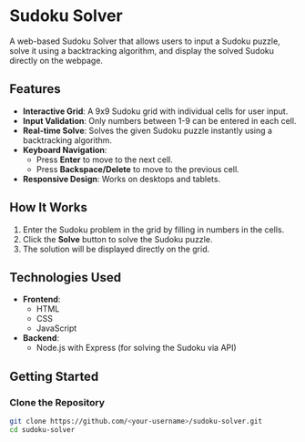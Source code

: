 # Sudoku Solver

A web-based Sudoku Solver that allows users to input a Sudoku puzzle, solve it using a backtracking algorithm, and display the solved Sudoku directly on the webpage.

## Features

- **Interactive Grid**: A 9x9 Sudoku grid with individual cells for user input.
- **Input Validation**: Only numbers between 1-9 can be entered in each cell.
- **Real-time Solve**: Solves the given Sudoku puzzle instantly using a backtracking algorithm.
- **Keyboard Navigation**:
  - Press **Enter** to move to the next cell.
  - Press **Backspace/Delete** to move to the previous cell.
- **Responsive Design**: Works on desktops and tablets.

## How It Works

1. Enter the Sudoku problem in the grid by filling in numbers in the cells.
2. Click the **Solve** button to solve the Sudoku puzzle.
3. The solution will be displayed directly on the grid.

## Technologies Used

- **Frontend**:
  - HTML
  - CSS
  - JavaScript
- **Backend**:
  - Node.js with Express (for solving the Sudoku via API)

## Getting Started

### Clone the Repository
```bash
git clone https://github.com/<your-username>/sudoku-solver.git
cd sudoku-solver
